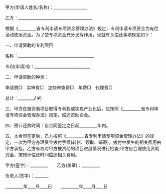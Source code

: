 
 


甲方(申请人姓名/名称)：_________________


乙方：_____________________________________


根据《_________省专利申请专项资金管理办法》规定，专利申请专项资金为有偿滚动使用资金。为了使专项资金充分发挥作用，现就有关偿还事项规定如下：


一、申请资助的专利项目


名称：______________________________________


专利(申请)号：____________________________


二、申请资助的种类：


申请费□　实审费□　加快审查费□　年费□　代理费□


总计：_________________(￥_________)


三、甲方在被资助项目取得专利权或实现产业化后，应按照《_________省专利申请专项资金管理办法》规定，偿还资助资金。


四、预计还款时间：自合同签定之日起_________年内。


五、本合同签定后，乙方按照《_________省专利申请专项资金管理办法》的规定，一次为甲方办理资金拨付手续(转帐、领取、邮寄)，拨付中发生的相关费用由甲方承担。乙方有权对甲方被资助的项目进展情况进行检查;甲方应合理使用资助资金，按预计偿还时间偿还相关费用。


甲方(签字)：_________　　乙方(盖章)：_________


负责人(签字)：_______


_________年____月____日　　_________年____月____日




 


 

 
 
 
 
 
  


  
 

  


  


  
 
 
 
 

